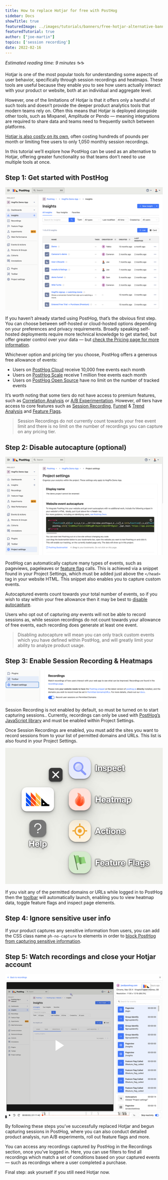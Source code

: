 ```yaml
---
title: How to replace Hotjar for free with PostHog
sidebar: Docs
showTitle: true
featuredImage: ../images/tutorials/banners/free-hotjar-alternative-banner.png
featuredTutorial: true
author: ["joe-martin"]
topics: ['session recording']
date: 2022-02-16
---
```


_Estimated reading time: 9 minutes_ ☕☕

Hotjar is one of the most popular tools for understanding some aspects of user behavior, specifically through session recordings and heatmaps. These tools are useful because they enable you to see how users actually interact with your product or website, both at an individual and aggregate level. 

However, one of the limitations of Hotjar is that it offers only a handful of such tools and doesn’t provide the deeper product analytics tools that modern teams rely on. Often this means that Hotjar is deployed alongside other tools, such as Mixpanel, Amplitude or Pendo — meaning integrations are required to share data and teams need to frequently switch between platforms. 

[Hotjar is also costly on its own](https://www.hotjar.com/pricing/), often costing hundreds of pounds per month or limiting free users to only 1,050 monthly session recordings. 

In this tutorial we’ll explore how PostHog can be used as an alternative to Hotjar, offering greater functionality so that teams don’t need to use multiple tools at once.

## Step 1: Get started with PostHog

![free hotjar alternative - start](../images/tutorials/hotjar-alternative/get-started-with-posthog.png)

If you haven’t already started using PostHog, that’s the obvious first step. You can choose between self-hosted or cloud-hosted options depending on your preferences and privacy requirements. Broadly speaking self-hosted deployments require more technical knowledge to get started, but offer greater control over your data — but [check the Pricing page for more information](/pricing).

Whichever option and pricing tier you choose, PostHog offers a generous free allowance of events:

- Users on [PostHog Cloud](/pricing) receive 10,000 free events each month
- Users on [PostHog Scale](/pricing) receive 1 million free events each month
- Users on [PostHog Open Source](/pricing) have no limit on the number of tracked events

It’s worth noting that some tiers do not have access to premium features, such as [Correlation Analysis](/docs/user-guides/correlation) or [A/B Experimentation](/docs/user-guides/experimentation). However, _all_ tiers have access to core features such as [Session Recording](/docs/user-guides/recordings), [Funnel](/docs/user-guides/funnels) & [Trend Analysis](/docs/user-guides/trends) and [Feature Flags](/docs/user-guides/feature-flags). 

> Session Recordings do not currently count towards your free event limit and there is no limit on the number of recordings you can capture on any pricing tier.

## Step 2: Disable autocapture (optional)

![free hotjar alternative - disable auto](../images/tutorials/hotjar-alternative/disable-autocapture.png)

PostHog can automatically capture many types of events, such as pageviews, pageleaves or [feature flag](/docs/user-guides/feature-flags) calls. This is achieved via a snippet found in your Project Settings, which must be added just above the `</head>` tag in your website HTML. This snippet also enables you to capture custom events. 

Autocaptured events count towards your total number of events, so if you wish to stay within your free allowance then it may be best to [disable autocapture](https://posthog.com/docs/integrate/client/js#config). 

Users who opt out of capturing _any_ events will not be able to record sessions as, while session recordings do not count towards your allowance of free events, each recording does generate at least one event. 

> Disabling autocapture will mean you can only track custom events which you have defined within PostHog, and will greatly limit your ability to analyze product usage.

## Step 3: Enable Session Recording & Heatmaps

![free hotjar alternative - watch replay](../images/tutorials/hotjar-alternative/enable-recording.png)

Session Recording is not enabled by default, so must be turned on to start capturing sessions.. Currently, recordings can only be used with [PostHog’s JavaScript library](/docs/integrate/client/js) and must be enabled within Project Settings. 

Once Session Recordings are enabled, you must add the sites you want to record sessions from to your list of permitted domains and URLs. This list is also found in your Project Settings.

![free hotjar alternative - heatmap](../images/tutorials/hotjar-alternative/heatmap-toolbar.png)

If you visit any of the permitted domains or URLs while logged in to PostHog then the [toolbar](/docs/user-guides/toolbar) will automatically launch, enabling you to view heatmap data, toggle feature flags and inspect page elements. 

## Step 4: Ignore sensitive user info

If your product captures any sensitive information from users, you can add the CSS class name `ph-no-capture` to elements in order to [block PostHog from capturing sensitive information](https://posthog.com/docs/user-guides/recordings#ignoring-sensitive-elements).  

## Step 5: Watch recordings and close your Hotjar account

![free hotjar alternative - posthog](../images/tutorials/hotjar-alternative/watch-recording.png)

By following these steps you’ve successfully replaced Hotjar and begun capturing sessions in PostHog, where you can also conduct detailed product analysis, run A/B experiments, roll out feature flags and more.

You can access any recordings captured by PostHog in the Recordings section, once you’ve logged in. Here, you can use filters to find all recordings which match a set of conditions based on your captured events  — such as recordings where a user completed a purchase.

Final step: ask yourself if you still need Hotjar now.
